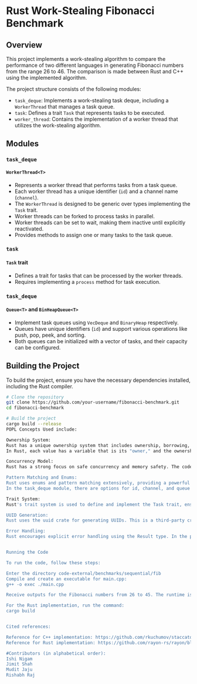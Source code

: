 # Rust Work-Stealing Fibonacci Benchmark

## Overview

This project implements a work-stealing algorithm to compare the performance of two different languages in generating Fibonacci numbers from the range 26 to 46. The comparison is made between Rust and C++ using the implemented algorithm.

The project structure consists of the following modules:
- `task_deque`: Implements a work-stealing task deque, including a `WorkerThread` that manages a task queue.
- `task`: Defines a trait `Task` that represents tasks to be executed.
- `worker_thread`: Contains the implementation of a worker thread that utilizes the work-stealing algorithm.

## Modules

### `task_deque`

#### `WorkerThread<T>`

- Represents a worker thread that performs tasks from a task queue.
- Each worker thread has a unique identifier (`id`) and a channel name (`channel`).
- The `WorkerThread` is designed to be generic over types implementing the `Task` trait.
- Worker threads can be forked to process tasks in parallel.
- Worker threads can be set to wait, making them inactive until explicitly reactivated.
- Provides methods to assign one or many tasks to the task queue.

### `task`

#### `Task` trait

- Defines a trait for tasks that can be processed by the worker threads.
- Requires implementing a `process` method for task execution.

### `task_deque`

#### `Queue<T>` and `BinHeapQueue<T>`

- Implement task queues using `VecDeque` and `BinaryHeap` respectively.
- Queues have unique identifiers (`id`) and support various operations like push, pop, peek, and sorting.
- Both queues can be initialized with a vector of tasks, and their capacity can be configured.

## Building the Project

To build the project, ensure you have the necessary dependencies installed, including the Rust compiler.

```bash
# Clone the repository
git clone https://github.com/your-username/fibonacci-benchmark.git
cd fibonacci-benchmark

# Build the project
cargo build --release
POPL Concepts Used include:

Ownership System:
Rust has a unique ownership system that includes ownership, borrowing, and lifetimes, ensuring memory safety without the need for a garbage collector.
In Rust, each value has a variable that is its "owner," and the ownership system prevents data races.

Concurrency Model:
Rust has a strong focus on safe concurrency and memory safety. The code uses the rayon crate for parallel processing, demonstrating Rust's approach to safe parallelism.

Pattern Matching and Enums:
Rust uses enums and pattern matching extensively, providing a powerful way to express and handle different states or options.
In the task_deque module, there are options for id, channel, and queue in the WorkerThread initialization, showcasing Rust's expressive enum-like options.

Trait System:
Rust's trait system is used to define and implement the Task trait, ensuring that types implementing the trait have a process method.

UUID Generation:
Rust uses the uuid crate for generating UUIDs. This is a third-party crate that provides a Rust-specific implementation for UUID generation.

Error Handling:
Rust encourages explicit error handling using the Result type. In the provided code, the unwrap method is used, which will panic if an error occurs. In a production setting, more robust error handling may be preferred.


Running the Code

To run the code, follow these steps:

Enter the directory code-external/benchmarks/sequential/fib
Compile and create an executable for main.cpp:
g++ -o exec ./main.cpp

Receive outputs for the Fibonacci numbers from 26 to 45. The runtime is almost 100 times slower compared to the Rust implementation.

For the Rust implementation, run the command:
cargo build


Cited references:

Reference for C++ implementation: https://github.com/rkuchumov/staccato
Reference for Rust implementation: https://github.com/rayon-rs/rayon/blob/master/

#Contributors (in alphabetical order):
Ishi Nigam
Jimit Shah
Mudit Jaju
Rishabh Raj
